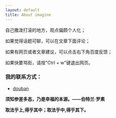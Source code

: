 ```yaml
---
layout: default
title: About imagine
---
```


自己撒泼打滚的地方，观点偏颇个人化；

如果觉得话题可聊，可以在文章下面评论；

如果有网页或者文章建议，可以点击右下角百度反馈；

如果快要骂街，请按"Ctrl + w"键退出网页。

### 我的联系方式：

* [douban][douban]


[Gmail]: zjyylhj@gmail.com
[douban]: https://www.douban.com/people/49000384/

**须知参差多态，乃是幸福的本源。——伯特兰·罗素**

**取法乎上,得乎其中；取法乎中,得乎其下。**

